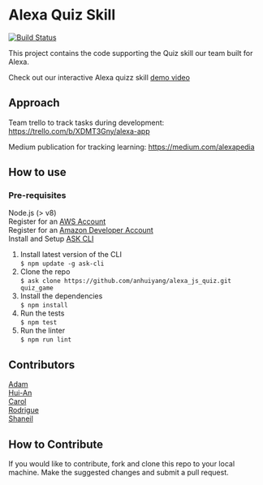 # Alexa Quiz Skill

[![Build Status](https://travis-ci.com/anhuiyang/alexa_js_quiz.svg?branch=master)](https://travis-ci.com/anhuiyang/alexa_js_quiz)

This project contains the code supporting the Quiz skill our team built for Alexa.

Check out our interactive Alexa quizz skill [demo video](https://www.youtube.com/watch?v=u7rnM6qNkW8&feature=youtu.be)

## Approach
Team trello to track tasks during development: https://trello.com/b/XDMT3Gny/alexa-app 

Medium publication for tracking learning: https://medium.com/alexapedia

## How to use
### Pre-requisites
Node.js (> v8)  
Register for an [AWS Account](https://aws.amazon.com/)  
Register for an [Amazon Developer Account](https://developer.amazon.com)  
Install and Setup [ASK CLI](https://developer.amazon.com/docs/smapi/quick-start-alexa-skills-kit-command-line-interface.html)  
1. Install latest version of the CLI  
```$ npm update -g ask-cli```
2. Clone the repo  
```$ ask clone https://github.com/anhuiyang/alexa_js_quiz.git quiz_game```
3. Install the dependencies  
```$ npm install```
4. Run the tests  
```$ npm test```
5. Run the linter  
```$ npm run lint```

## Contributors
[Adam](https://github.com/rednblack99)  
[Hui-An](https://github.com/anhuiyang)  
[Carol](https://github.com/CazaBelle)  
[Rodrigue](https://github.com/Rodrigue-K)  
[Shaneil](https://github.com/learningtocode101)  

## How to Contribute

If you would like to contribute, fork and clone this repo to your local machine. Make the suggested changes and submit a pull request.
